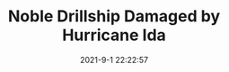 ---
"title": "Noble Drillship Damaged by Hurricane Ida"
"date": "2021-9-1 22:22:57"
"feed_name": "OEDIGITAL"
"feed_website": "https://www.oedigital.com/"
"feed_rss": "https://www.oedigital.com/technology/safety-security?format=feed"
"link": "https://www.oedigital.com/news/490315-noble-drillship-damaged-by-hurricane-ida"
"file": "_posts/a5b3aef7947a3b122a550090d048343d1fdd98aa.md"
"accident": "1"
"drilling": "0"
---